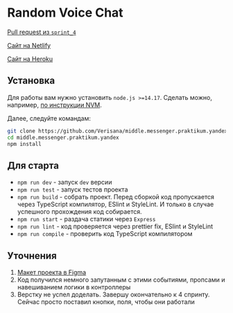 # Random Voice Chat

[Pull request из `sprint_4`](https://github.com/Verisana/middle.messenger.praktikum.yandex/pull/16)

[Сайт на Netlify](https://pedantic-bhaskara-cd46dc.netlify.app/)

[Сайт на Heroku](https://kak-praktikum-messenger.herokuapp.com/messenger)

## Установка

Для работы вам нужно установить `node.js >=14.17`. Сделать можно, например, [по инструкции NVM](https://github.com/nvm-sh/nvm).

Далее, следуйте командам:

```bash
git clone https://github.com/Verisana/middle.messenger.praktikum.yandex.git
cd middle.messenger.praktikum.yandex
npm install
```

## Для старта

- `npm run dev` - запуск `dev` версии
- `npm run test` - запуск тестов проекта
- `npm run build` - собрать проект. Перед сборкой код пропускается через TypeScript компилятор, ESlint и StyleLint. И только в случае успешного прохождения код собирается.
- `npm run start` - раздача статики через `Express`
- `npm run lint` - код проверяется через prettier fix, ESlint и StyleLint
- `npm run compile` - проверить код TypeScript компилятором

## Уточнения

1. [Макет проекта в Figma](https://www.figma.com/file/tZvytX2jR7z7Izp4tqxaqH/Praktikum-Messenger?node-id=3%3A18)
2. Код получился немного запутанным с этими событиями, пропсами и навешиванием логики в контроллеры
3. Верстку не успел доделать. Завершу окончательно к 4 спринту. Сейчас просто поставил кнопки, поля, чтобы они работали
